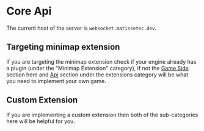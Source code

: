 # Core Api

The current host of the server is `websocket.matissetec.dev`.

## Targeting minimap extension

If you are targeting the minimap extension check if your engine already has a plugin (under the "Minimap Extension" category), if not the [Game Side](api_game.md) section here and [Api](minimap_api.md) section under the extensions category will be what you need to implement your own game.

## Custom Extension

If you are implementing a custom extension then both of the sub-categories here will be helpful for you.
